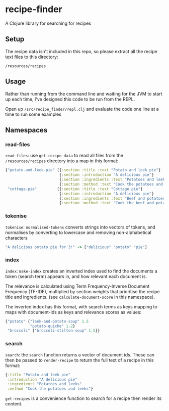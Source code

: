 # recipe-finder

A Clojure library for searching for recipes

## Setup

The recipe data isn't included in this repo, so please extract all the recipe text files to this directory:

`/resources/recipes`

## Usage

Rather than running from the command line and waiting for the JVM to start up each time, I've designed this code to be run from the REPL.

Open up `/src/recipe_finder/repl.clj` and evaluate the code one line at a time to run some examples

## Namespaces

### read-files
`read-files`: use `get-recipe-data` to read all files from the `/resources/recipes` directory into a map in this format:

``` clojure
{"potato-and-leek-pie" [{:section :title :text "Potato and leek pie"}
                        {:section :introduction "A delicious pie"}
                        {:section :ingredients :text "Potatoes and leeks"}
                        {:section :method :text "Cook the potatoes and leeks"}]
 "cottage-pie"         [{:section :title :text "Cottage pie"}
                        {:section :introduction "A delicious pie"}
                        {:section :ingredients :text "Beef and potatoes"}
                        {:section :method :text "Cook the beef and potatoes"}]}
```

### tokenise
`tokenise`: `normalised-tokens` converts strings into vectors of tokens, and normalises by converting to lowercase and removing non-alphabetical characters

``` clojure
"A delicious potato pie for 3!" -> ["delicious" "potato" "pie"]
```

### index
`index`: `make-index` creates an inverted index used to find the documents a token (search term) appears in, and how relevant each document is.

The relevance is calculated using Term Frequency-Inverse Document Frequency (TF-IDF), multiplied by section weights that prioritise the recipe title and ingredients. (see `calculate-document-score` in this namespace).

The inverted index has this format, with search terms as keys mapping to maps with document-ids as keys and relevance scores as values:

``` clojure
{"potato" {"leek-and-potato-soup" 1.5
           "potato-quiche" 1.2}
 "broccoli" {"broccoli-stilton-soup" 1.5}}
```
### search
`search`: the `search` function returns a vector of document ids. These can then be passed to `render-recipe` to return the full text of a recipe in this format:

``` clojure
{:title "Potato and leek pie"
 :introduction "A delicious pie"
 :ingredients "Potatoes and leeks"
 :method "Cook the potatoes and leeks"}
```

 `get-recipes` is a convenience function to search for a recipe then render its content.

